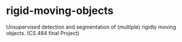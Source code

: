 # rigid-moving-objects
Unsupervised detection and segmentation of (multiple) rigidly moving objects. (CS 484 final Project)
